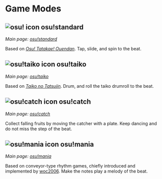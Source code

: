 # Game Modes

## ![osu! icon](/wiki/shared/mode/osu.png) osu!standard

*Main page: [osu!standard](/wiki/osu!standard)*

Based on [*Osu! Tatakae! Ouendan*](https://en.wikipedia.org/wiki/Osu!_Tatakae!_Ouendan "Wikipedia"). Tap, slide, and spin to the beat.

## ![osu!taiko icon](/wiki/shared/mode/taiko.png) osu!taiko

*Main page: [osu!taiko](/wiki/osu!taiko)*

Based on [*Taiko no Tatsujin*](https://en.wikipedia.org/wiki/Taiko_no_Tatsujin "Wikipedia"). Drum, and roll the taiko drumroll to the beat.

## ![osu!catch icon](/wiki/shared/mode/catch.png) osu!catch

*Main page: [osu!catch](/wiki/osu!catch)*

Collect falling fruits by moving the catcher with a plate. Keep dancing and do not miss the step of the beat.

## ![osu!mania icon](/wiki/shared/mode/mania.png) osu!mania

*Main page: [osu!mania](/wiki/osu!mania)*

Based on conveyor-type rhythm games, chiefly introduced and implemented by [woc2006](/users/1105845). Make the notes play a melody of the beat.
